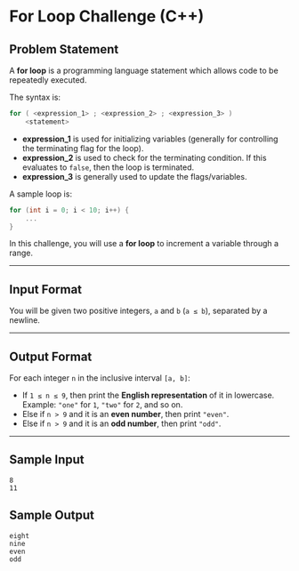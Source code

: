 
# For Loop Challenge (C++)

## Problem Statement

A **for loop** is a programming language statement which allows code to be repeatedly executed.

The syntax is:

```cpp
for ( <expression_1> ; <expression_2> ; <expression_3> )
    <statement>
````

* **expression_1** is used for initializing variables (generally for controlling the terminating flag for the loop).
* **expression_2** is used to check for the terminating condition. If this evaluates to `false`, then the loop is terminated.
* **expression_3** is generally used to update the flags/variables.

A sample loop is:

```cpp
for (int i = 0; i < 10; i++) {
    ...
}
```

In this challenge, you will use a **for loop** to increment a variable through a range.

---

## Input Format

You will be given two positive integers, `a` and `b` (`a ≤ b`), separated by a newline.

---

## Output Format

For each integer `n` in the inclusive interval `[a, b]`:

* If `1 ≤ n ≤ 9`, then print the **English representation** of it in lowercase.
  Example: `"one"` for `1`, `"two"` for `2`, and so on.
* Else if `n > 9` and it is an **even number**, then print `"even"`.
* Else if `n > 9` and it is an **odd number**, then print `"odd"`.

---

## Sample Input

```
8
11
```

## Sample Output

```
eight
nine
even
odd
```


